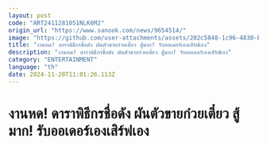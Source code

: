 ```yaml
---
layout: post
code: "ART2411281051NLK6M2"
origin_url: "https://www.sanook.com/news/9654514/"
image: "https://github.com/user-attachments/assets/202c5848-1c96-4830-b2e5-d9d65f9bde7c"
title: "งานหด! ดาราพิธีกรชื่อดัง ผันตัวขายก๋วยเตี๋ยว สู้มาก! รับออเดอร์เองเสิร์ฟเอง"
description: "งานหด! ดาราพิธีกรชื่อดัง ผันตัวขายก๋วยเตี๋ยว สู้มาก! รับออเดอร์เองเสิร์ฟเอง"
category: "ENTERTAINMENT"
language: "th"
date: 2024-11-28T11:01:26.113Z
---
```


# งานหด! ดาราพิธีกรชื่อดัง ผันตัวขายก๋วยเตี๋ยว สู้มาก! รับออเดอร์เองเสิร์ฟเอง